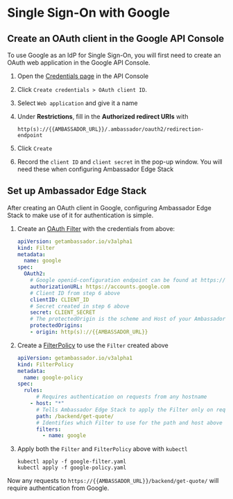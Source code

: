 # Single Sign-On with Google

## Create an OAuth client in the Google API Console

To use Google as an IdP for Single Sign-On, you will first need to create an OAuth web application in the Google API Console.

1. Open the [Credentials page](https://console.developers.google.com/apis/credentials) in the API Console
2. Click `Create credentials > OAuth client ID`.
3. Select `Web application` and give it a name
4.  Under **Restrictions**, fill in the **Authorized redirect URIs** with

    ```
    http(s)://{{AMBASSADOR_URL}}/.ambassador/oauth2/redirection-endpoint
    ```
5. Click `Create`
6. Record the `client ID` and `client secret` in the pop-up window. You will need these when configuring Ambassador Edge Stack

## Set up Ambassador Edge Stack

After creating an OAuth client in Google, configuring Ambassador Edge Stack to make use of it for authentication is simple.

1.  Create an [OAuth Filter](../../technical-reference/filters/using-oauth2-filters.md) with the credentials from above:

    ```yaml
    apiVersion: getambassador.io/v3alpha1
    kind: Filter
    metadata:
      name: google
    spec:
      OAuth2:
        # Google openid-configuration endpoint can be found at https://accounts.google.com/.well-known/openid-configuration
        authorizationURL: https://accounts.google.com
        # Client ID from step 6 above
        clientID: CLIENT_ID
        # Secret created in step 6 above
        secret: CLIENT_SECRET
        # The protectedOrigin is the scheme and Host of your Ambassador Edge Stack endpoint
        protectedOrigins:
        - origin: http(s)://{{AMBASSADOR_URL}}
    ```
2.  Create a [FilterPolicy](../../technical-reference/filters/using-filters-and-filterpolicies.md) to use the `Filter` created above

    ```yaml
    apiVersion: getambassador.io/v3alpha1
    kind: FilterPolicy
    metadata:
      name: google-policy
    spec:
      rules:
          # Requires authentication on requests from any hostname
        - host: "*"
          # Tells Ambassador Edge Stack to apply the Filter only on request to the quote /backend/get-quote/ endpoint
          path: /backend/get-quote/
          # Identifies which Filter to use for the path and host above
          filters:
            - name: google
    ```
3.  Apply both the `Filter` and `FilterPolicy` above with `kubectl`

    ```
    kubectl apply -f google-filter.yaml
    kubectl apply -f google-policy.yaml
    ```

Now any requests to `https://{{AMBASSADOR_URL}}/backend/get-quote/` will require authentication from Google.
